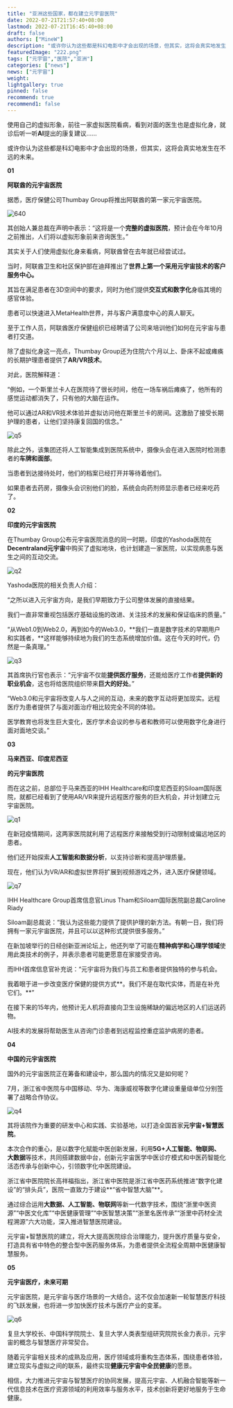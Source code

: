 ```yaml
---
title: "亚洲这些国家，都在建立元宇宙医院"
date: 2022-07-21T21:57:40+08:00
lastmod: 2022-07-21T16:45:40+08:00
draft: false
authors: ["MineW"]
description: "或许你认为这些都是科幻电影中才会出现的场景，但其实，这将会真实地发生在不远的未来。"
featuredImage: "222.png"
tags: ["元宇宙","医院","亚洲"]
categories: ["news"]
news: ["元宇宙"]
weight: 
lightgallery: true
pinned: false
recommend: true
recommend1: false
---
```



使用自己的虚拟形象，前往一家虚拟医院看病，看到对面的医生也是虚拟化身，就诊后听一听**AI**提出的康复建议……



或许你认为这些都是科幻电影中才会出现的场景，但其实，这将会真实地发生在不远的未来。



**01**

**阿联酋的元宇宙医院**



据悉，医疗保健公司Thumbay Group将推出阿联酋的第一家元宇宙医院。



![640](640.jpg)



其创始人兼总裁在声明中表示：“这将是一个**完整的虚拟医院**，预计会在今年10月之前推出，人们将以虚拟形象前来咨询医生。”



其实关于人们使用虚拟化身来看病，阿联酋曾在去年就已经尝试过。



当时，阿联酋卫生和社区保护部在迪拜推出了**世界上第一个采用元宇宙技术的客户服务中心。**



其旨在满足患者在3D空间中的要求，同时为他们提供**交互式和数字化**身临其境的感官体验。



患者可以快速进入MetaHealth世界，并与客户满意度中心的真人聊天。



至于工作人员，阿联酋医疗保健组织已经聘请了公司来培训他们如何在元宇宙与患者打交道。

 

除了虚拟化身这一亮点，Thumbay Group还为住院六个月以上、卧床不起或瘫痪的长期护理患者提供了**AR/VR技术**。



对此，医院解释道：



“例如，一个斯里兰卡人在医院待了很长时间，他在一场车祸后瘫痪了，他所有的感觉运动都消失了，只有他的大脑在运作。



他可以通过AR和VR技术体验并虚拟访问他在斯里兰卡的房间。这激励了接受长期护理的患者，让他们坚持康复回国的信念。”



![q5](q5.png)



除此之外，该集团还将人工智能集成到医院系统中，摄像头会在进入医院时检测患者的**车牌和面部**。



当患者到达接待处时，他们的档案已经打开并等待着他们。



如果患者去药房，摄像头会识别他们的脸，系统会向药剂师显示患者已经来吃药了。



**02**

**印度的元宇宙医院**



在Thumbay Group公布元宇宙医院消息的同一时期，印度的Yashoda医院在**Decentraland元宇宙**中购买了虚拟地块，也计划建造一家医院，以实现病患与医生之间的互动交流。



![q2](q2.png)



Yashoda医院的相关负责人介绍：



“之所以进入元宇宙方向，是我们早期致力于公司整体发展的直接结果。



我们一直非常重视包括医疗基础设施的改进、关注技术的发展和保证临床的质量。”



“从Web1.0到Web2.0，再到如今的Web3.0，**我们一直是数字技术的早期用户和实践者，**这样能够持续地为我们的生态系统增加价值。这在今天的时代，仍然是一条真理。”



![q3](q3.png)

其首席执行官也表示：“元宇宙不仅能**提供医疗服务**，还能给医疗工作者**提供新的职业机会**，这也将给医院组织带来**巨大的好处**。”



“Web3.0和元宇宙将改变人与人之间的互动，未来的数字互动将更加现实。远程医疗为患者提供了与面对面治疗相比较完全不同的体验。



医学教育也将发生巨大变化，医疗学术会议的参与者和教师可以使用数字化身进行面对面地交谈。”



**03**

**马来西亚、印度尼西亚**

**的元宇宙医院**



而在这之前，总部位于马来西亚的IHH Healthcare和印度尼西亚的Siloam国际医院，就都已经看到了使用AR/VR来提升远程医疗服务的巨大机会，并计划建立元宇宙医院。

![q1](q1.jpg)



在新冠疫情期间，这两家医院就利用了远程医疗来接触受到行动限制或偏远地区的患者。



他们还开始探索**人工智能和数据分析**，以支持诊断和提高护理质量。



现在，他们认为VR/AR和虚拟世界将扩展到视频游戏之外，进入医疗保健领域。



![q7](q7.png)

IHH Healthcare Group首席信息官Linus Tham和Siloam国际医院副总裁Caroline Riady



Siloam副总裁说：“我认为这些能力提供了提供护理的新方法。有朝一日，我们将拥有一家元宇宙医院，并且可以以这种形式提供很多服务。”



在新加坡举行的日经创新亚洲论坛上，他还列举了可能在**精神病学和心理学领域**使用此类技术的例子，并表示患者可能更愿意在家接受咨询。



而IHH首席信息官补充说：“元宇宙将为我们与员工和患者提供独特的参与机会。



我着眼于进一步改变医疗保健的提供方式**。我们不是在取代实体，而是在补充它们。**”



在接下来的15年内，他预计无人机将直接向卫生设施稀缺的偏远地区的人们运送药物。



AI技术的发展将帮助医生从咨询门诊患者到远程监控重症监护病房的患者。



**04**

**中国的元宇宙医院**



国外的元宇宙医院正在筹备和建设中，那么国内的情况又是如何呢？



7月，浙江省中医院与中国移动、华为、海康威视等数字化建设重量级单位分别签署了战略合作协议。



![q4](q4.jpg)

其将该院作为重要的研发中心和实践、实验基地，以打造全国首家**元宇宙+智慧医院**。



本次合作的重心，是以数字化赋能中医创新发展，利用**5G+人工智能、物联网、大数据**等技术，共同搭建数据中台，创新元宇宙医学中医诊疗模式和中医药智能化活态传承与创新中心，引领数字化中医院建设。

 

浙江省中医院院长高祥福指出，浙江省中医院是浙江省中医药系统推进“数字化建设”的“排头兵”，医院一直致力于建设**“省中智慧大脑”**。



通过综合运用**大数据、人工智能、物联网**等新一代数字技术，围绕“浙里中医资源”“中医文化库”“中医健康管理”“中医智慧决策”“浙里名医传承”“浙里中药材全流程溯源”六大功能，深入推进智慧医院建设。



元宇宙+智慧医院的建立，将大大提高医院综合治理能力，提升医疗质量与安全，打造具有省中特色的整合型中医药服务体系，为患者提供全流程全周期中医健康智慧服务。



**05**

**元宇宙医疗，未来可期**



元宇宙医院，是元宇宙与医疗场景的一大结合。这不仅会加速新一轮智慧医疗科技的飞跃发展，也将进一步加快医疗技术与医疗产业的变革。



![q6](q6.jpg)



复旦大学校长、中国科学院院士、复旦大学人类表型组研究院院长金力表示，元宇宙的概念与智慧医疗非常契合。



随着元宇宙相关技术的成熟及应用，医疗领域或将重构生态体系，围绕患者体验，建立现实与虚拟之间的联系，最终实现**健康元宇宙中全民健康**的愿景。



相信，大力推进元宇宙与智慧医疗的协同发展，提高元宇宙、人机融合智能等新一代信息技术在医疗资源领域的利用效率与服务水平，技术创新将更好地服务于生命健康。